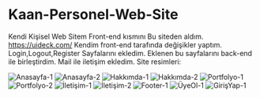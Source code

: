 # Kaan-Personel-Web-Site
Kendi Kişisel Web Sitem
Front-end kısmını Bu siteden aldım.
https://uideck.com/
Kendim front-end tarafında değişikler yaptım.
Login,Logout,Register Sayfalarını ekledim.
Eklenen bu sayfalarını back-end ile birleştirdim.
Mail ile iletişim ekledim.
Site resimleri:

![Anasayfa-1](https://user-images.githubusercontent.com/98158194/197523192-9407699d-dbe0-4bc8-aa53-e5ecc6c1210b.png)
![Anasayfa-2](https://user-images.githubusercontent.com/98158194/197523214-f4699c61-2eb4-420a-9293-755adbb4e277.png)
![Hakkımda-1](https://user-images.githubusercontent.com/98158194/197523247-666529f9-0770-4396-8118-616998e234d6.png)
![Hakkımda-2](https://user-images.githubusercontent.com/98158194/197523253-4252fe61-5698-4032-8f45-de3c8fc6f2fc.png)
![Portfolyo-1](https://user-images.githubusercontent.com/98158194/197523289-b896ea4b-f03e-4851-b337-74745cdb8531.png)
![Portfolyo-2](https://user-images.githubusercontent.com/98158194/197523300-2dcc6b5a-f080-489a-8e9f-c345e62ea513.png)
![İletişim-1](https://user-images.githubusercontent.com/98158194/197523327-47cd9467-84d4-44d8-9bdf-01de52f05929.png)
![İletişim-2](https://user-images.githubusercontent.com/98158194/197523341-bfbd951a-5aaa-4256-bc97-4b74f2ee8014.png)
![Footer-1](https://user-images.githubusercontent.com/98158194/197523366-8e713a33-9fea-4ffe-87ae-4224ffb5969d.png)
![ÜyeOl-1](https://user-images.githubusercontent.com/98158194/197523375-9b9e26bb-5016-4ec9-aa51-aba03440494e.png)
![GirişYap-1](https://user-images.githubusercontent.com/98158194/197523385-8b961415-1ffc-4410-8619-81594b85e369.png)
